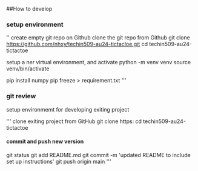 ##How to develop
### setup environment
''
create empty git repo on Github
clone the git repo from Github
git clone https://github.com/nhxy/techin509-au24-tictacloe.git
cd techin509-au24-tictactoe

setup a ner virtual environment, and activate
python -m venv venv
source venv/bin/activate

pip install numpy
pip freeze > requirement.txt
'''
### git review
setup environmemt for developing exiting project


'''
clone exiting project from GitHub
git clone https:
cd techin509-au24-tictactoe


#### commit and push new version
git status
git add README.md
git commit -m 'updated README to include set up instructions'
git push origin main
'''